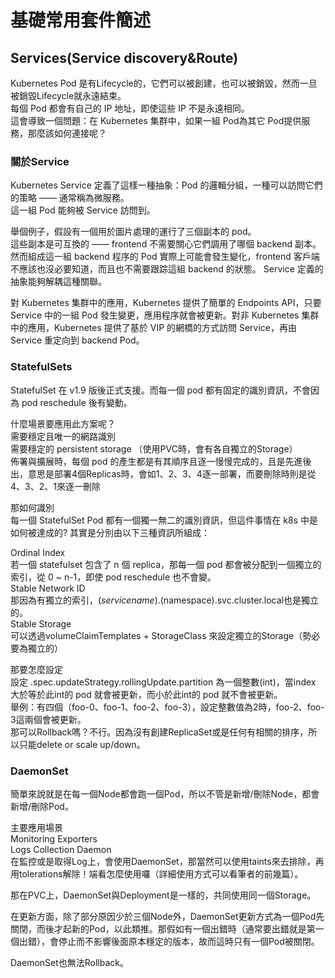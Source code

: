 
# 基礎常用套件簡述    


## Services(Service discovery&Route)  

Kubernetes Pod 是有Lifecycle的，它們可以被創建，也可以被銷毀，然而一旦被銷毀Lifecycle就永遠結束。  
每個 Pod 都會有自己的 IP 地址，即使這些 IP 不是永遠相同。  
這會導致一個問題：在 Kubernetes 集群中，如果一組 Pod為其它 Pod提供服務，那麼該如何連接呢？  


### 關於Service  
 
Kubernetes Service 定義了這樣一種抽象：Pod 的邏輯分組，一種可以訪問它們的策略 —— 通常稱為微服務。  
這一組 Pod 能夠被 Service 訪問到。  

舉個例子，假設有一個用於圖片處理的運行了三個副本的 pod。  
這些副本是可互換的 —— frontend 不需要關心它們調用了哪個 backend 副本。然而組成這一組 backend 程序的 Pod 實際上可能會發生變化，frontend 客戶端不應該也沒必要知道，而且也不需要跟踪這組 backend 的狀態。 Service 定義的抽象能夠解耦這種關聯。

對 Kubernetes 集群中的應用，Kubernetes 提供了簡單的 Endpoints API，只要 Service 中的一組 Pod 發生變更，應用程序就會被更新。對非 Kubernetes 集群中的應用，Kubernetes 提供了基於 VIP 的網橋的方式訪問 Service，再由 Service 重定向到 backend Pod。

### StatefulSets    

StatefulSet 在 v1.9 版後正式支援。而每一個 pod 都有固定的識別資訊，不會因為 pod reschedule 後有變動。  

什麼場景要應用此方案呢？  
需要穩定且唯一的網路識別  
需要穩定的 persistent storage （使用PVC時，會有各自獨立的Storage）  
佈署與擴展時，每個 pod 的產生都是有其順序且逐一慢慢完成的，且是先進後出，意思是部署4個Replicas時，會如1、2、3、4逐一部署，而要刪除時則是從4、3、2、1來逐一刪除  



那如何識別  
每一個 StatefulSet Pod 都有一個獨一無二的識別資訊，但這件事情在 k8s 中是如何被達成的? 其實是分別由以下三種資訊所組成：  

Ordinal Index  
若一個 statefulset 包含了 n 個 replica，那每一個 pod 都會被分配到一個獨立的索引，從 0 ~ n-1，即使 pod reschedule 也不會變。  
Stable Network ID  
那因為有獨立的索引，$(service name).$(namespace).svc.cluster.local也是獨立的。  
Stable Storage  
可以透過volumeClaimTemplates + StorageClass 來設定獨立的Storage（勢必要為獨立的）  

那要怎麼設定  
設定 .spec.updateStrategy.rollingUpdate.partition 為一個整數(int)，當index 大於等於此int的 pod 就會被更新，而小於此int的 pod 就不會被更新。  
舉例：有四個（foo-0、foo-1、foo-2、foo-3），設定整數值為2時，foo-2、foo-3這兩個會被更新。  
那可以Rollback嗎？不行。因為沒有創建ReplicaSet或是任何有相關的排序，所以只能delete or scale up/down。  

### DaemonSet  

簡單來說就是在每一個Node都會跑一個Pod，所以不管是新增/刪除Node，都會新增/刪除Pod。  

主要應用場景  
Monitoring Exporters  
Logs Collection Daemon  
在監控或是取得Log上，會使用DaemonSet，那當然可以使用taints來去排除，再用tolerations解除！端看怎麼使用囉（詳細使用方式可以看筆者的前幾篇）。  

那在PVC上，DaemonSet與Deployment是一樣的，共同使用同一個Storage。  

在更新方面，除了部分原因少於三個Node外，DaemonSet更新方式為一個Pod先關閉，而後才起新的Pod，以此類推。那假如有一個出錯時（通常要出錯就是第一個出錯），會停止而不影響後面原本穩定的版本，故而這時只有一個Pod被關閉。  

DaemonSet也無法Rollback。  
